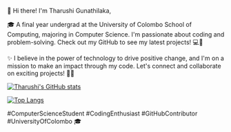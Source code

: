 👋 Hi there! I'm Tharushi Gunathilaka,

🎓 A final year undergrad at the University of Colombo School of Computing, majoring in Computer Science. I'm passionate about coding and problem-solving. Check out my GitHub to see my latest projects! 💻🚀

✨ I believe in the power of technology to drive positive change, and I'm on a mission to make an impact through my code. Let's connect and collaborate on exciting projects! 🤝💡


[![Tharushi's GitHub stats](https://github-readme-stats-sigma-five.vercel.app/api?username=Tharushi-Chethana&hide=prs&show_icons=true&theme=radical)](https://github.com/Tharushi-Chethana)

[![Top Langs](https://github-readme-stats-sigma-five.vercel.app/api/top-langs/?username=Tharushi-Chethana&layout=compact&theme=radical)](https://github.com/Tharushi-Chethana)


#ComputerScienceStudent #CodingEnthusiast #GitHubContributor #UniversityOfColombo 🎓
